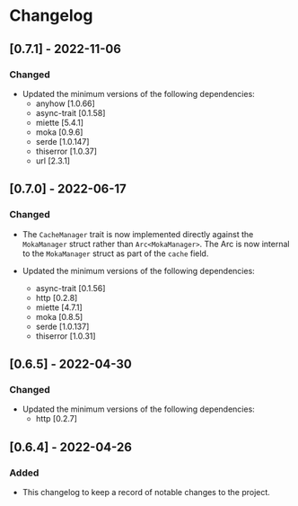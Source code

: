 # Changelog

## [0.7.1] - 2022-11-06

### Changed

- Updated the minimum versions of the following dependencies:
  - anyhow [1.0.66]
  - async-trait [0.1.58]
  - miette [5.4.1]
  - moka [0.9.6]
  - serde [1.0.147]
  - thiserror [1.0.37]
  - url [2.3.1]

## [0.7.0] - 2022-06-17

### Changed

- The `CacheManager` trait is now implemented directly against the `MokaManager` struct rather than `Arc<MokaManager>`. The Arc is now internal to the `MokaManager` struct as part of the `cache` field.

- Updated the minimum versions of the following dependencies:
  - async-trait [0.1.56]
  - http [0.2.8]
  - miette [4.7.1]
  - moka [0.8.5]
  - serde [1.0.137]
  - thiserror [1.0.31]

## [0.6.5] - 2022-04-30

### Changed

- Updated the minimum versions of the following dependencies:
  - http [0.2.7]

## [0.6.4] - 2022-04-26

### Added

- This changelog to keep a record of notable changes to the project.
